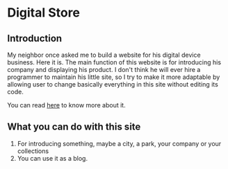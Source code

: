 # Digital Store

## Introduction

My neighbor once asked me to build a website for his digital device business. Here it is.
The main function of this website is for introducing his company and displaying his product.
I don't think he will ever hire a programmer to maintain his little site, so I try to make it
more adaptable by allowing user to change basically everything in this site without editing its
code.

You can read [here](http://enoblog.herokuapp.com/articles/9) to know more about it.

## What you can do with this site

1. For introducing something, maybe a city, a park, your company or your collections
2. You can use it as a blog.


